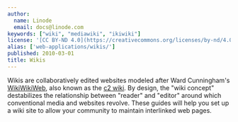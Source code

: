 ```yaml
---
author:
  name: Linode
  email: docs@linode.com
keywords: ["wiki", "mediawiki", "ikiwiki"]
license: '[CC BY-ND 4.0](https://creativecommons.org/licenses/by-nd/4.0)'
alias: ['web-applications/wikis/']
published: 2010-03-01
title: Wikis
---
```


Wikis are collaboratively edited websites modeled after Ward Cunningham's [WikiWikiWeb](http://www.c2.com/cgi-bin/wiki?WikiWikiWeb), also known as the [c2 wiki](http://c2.com/cgi/wiki). By design, the "wiki concept" destabilizes the relationship between "reader" and "editor" around which conventional media and websites revolve. These guides will help you set up a wiki site to allow your community to maintain interlinked web pages.
